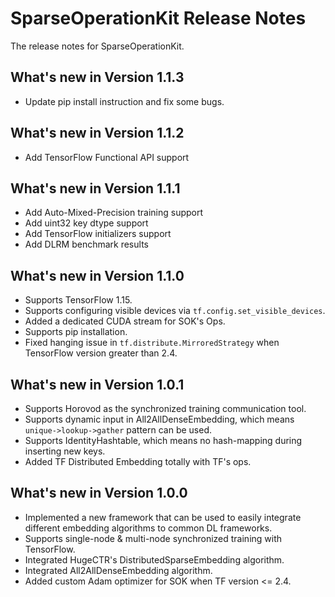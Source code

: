 # SparseOperationKit Release Notes #
The release notes for SparseOperationKit.

## What's new in Version 1.1.3 ##
+ Update pip install instruction and fix some bugs.

## What's new in Version 1.1.2 ##
+ Add TensorFlow Functional API support

## What's new in Version 1.1.1 ##
+ Add Auto-Mixed-Precision training support
+ Add uint32 key dtype support
+ Add TensorFlow initializers support
+ Add DLRM benchmark results

## What's new in Version 1.1.0 ##
+ Supports TensorFlow 1.15.
+ Supports configuring visible devices via `tf.config.set_visible_devices`.
+ Added a dedicated CUDA stream for SOK's Ops.
+ Supports pip installation.
+ Fixed hanging issue in `tf.distribute.MirroredStrategy` when TensorFlow version greater than 2.4.

## What's new in Version 1.0.1 ##
+ Supports Horovod as the synchronized training communication tool.
+ Supports dynamic input in All2AllDenseEmbedding, which means `unique->lookup->gather` pattern can be used.
+ Supports IdentityHashtable, which means no hash-mapping during inserting new keys.
+ Added TF Distributed Embedding totally with TF's ops.

## What's new in Version 1.0.0 ##
+ Implemented a new framework that can be used to easily integrate different embedding algorithms to common DL frameworks.
+ Supports single-node & multi-node synchronized training with TensorFlow.
+ Integrated HugeCTR's DistributedSparseEmbedding algorithm.
+ Integrated All2AllDenseEmbedding algorithm.
+ Added custom Adam optimizer for SOK when TF version <= 2.4.
